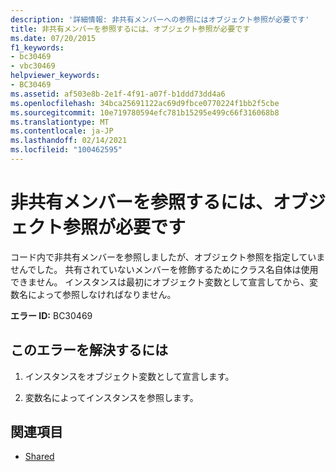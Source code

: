 ```yaml
---
description: '詳細情報: 非共有メンバーへの参照にはオブジェクト参照が必要です'
title: 非共有メンバーを参照するには、オブジェクト参照が必要です
ms.date: 07/20/2015
f1_keywords:
- bc30469
- vbc30469
helpviewer_keywords:
- BC30469
ms.assetid: af503e8b-2e1f-4f91-a07f-b1ddd73dd4a6
ms.openlocfilehash: 34bca25691122ac69d9fbce0770224f1bb2f5cbe
ms.sourcegitcommit: 10e719780594efc781b15295e499c66f316068b8
ms.translationtype: MT
ms.contentlocale: ja-JP
ms.lasthandoff: 02/14/2021
ms.locfileid: "100462595"
---
```

# <a name="reference-to-a-non-shared-member-requires-an-object-reference"></a>非共有メンバーを参照するには、オブジェクト参照が必要です

コード内で非共有メンバーを参照しましたが、オブジェクト参照を指定していませんでした。 共有されていないメンバーを修飾するためにクラス名自体は使用できません。 インスタンスは最初にオブジェクト変数として宣言してから、変数名によって参照しなければなりません。  
  
 **エラー ID:** BC30469  
  
## <a name="to-correct-this-error"></a>このエラーを解決するには  
  
1. インスタンスをオブジェクト変数として宣言します。  
  
2. 変数名によってインスタンスを参照します。  
  
## <a name="see-also"></a>関連項目

- [Shared](../language-reference/modifiers/shared.md)
